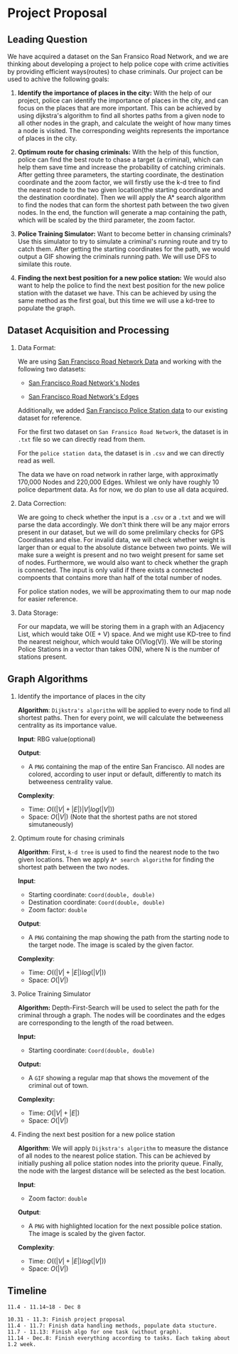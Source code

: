 # Project Proposal

## Leading Question

We have acquired a dataset on the San Fransico Road Network, and we are thinking about developing a project to help police cope with crime activities by providing efficient ways(routes) to chase criminals. Our project can be used to achive the following goals:

1. **Identify the importance of places in the city:** With the help of our project, police can identify the importance of places in the city, and can focus on the places that are more important. This can be achieved by using dijkstra's algorithm to find all shortes paths from a given node to all other nodes in the graph, and calculate the weight of how many times a node is visited. The corresponding weights represents the importance of places in the city.

2. **Optimum route for chasing criminals:** With the help of this function, police can find the best route to chase a target (a criminal), which can help them save time and increase the probability of catching criminals. After getting three parameters, the starting coordinate, the destination coordinate and the zoom factor, we will firstly use the k-d tree to find the nearest node to the two given location(the starting coordinate and the destination coordinate). Then we will apply the A* search algorithm to find the nodes that can form the shortest path between the two given nodes. In the end, the function will generate a map containing the path, which will be scaled by the third parameter, the zoom factor.

3. **Police Training Simulator:** Want to become better in chansing criminals? Use this simulator to try to simulate a criminal's running route and try to catch them. After getting the starting coordinates for the path, we would output a GIF showing the criminals running path. We will use DFS to similate this route.

4. **Finding the next best position for a new police station:** We would also want to help the police to find the next best position for the new police station with the dataset we have. This can be achieved by using the same method as the first goal, but this time we will use a kd-tree to populate the graph.

## Dataset Acquisition and Processing

1. Data Format:

    We are using [San Francisco Road Network Data](https://www.cs.utah.edu/~lifeifei/SpatialDataset.htm) and working with the following two datasets:

    - [San Francisco Road Network's Nodes](https://www.cs.utah.edu/~lifeifei/research/tpq/SF.cnode)

    - [San Francisco Road Network's Edges](https://www.cs.utah.edu/~lifeifei/research/tpq/SF.cedge)

    Additionally, we added [San Francisco Police Station data](https://data.sfgov.org/Public-Safety/Map-of-Police-Stations-2011-/a9xm-jdem) to our existing dataset for reference.

    For the first two dataset on `San Fransico Road Network`, the dataset is in `.txt` file so we can directly read from them.

    For the `police station data`, the dataset is in `.csv` and we can directly read as well.

    The data we have on road network in rather large, with approximatly 170,000 Nodes and 220,000 Edges. Whilest we only have roughly 10 police department data. As for now, we do plan to use all data acquired.

2. Data Correction:

    We are going to check whether the input is a `.csv` or a `.txt` and we will parse the data accordingly. We don't think there will be any major errors present in our dataset, but we will do some prelimilary checks for GPS Coordinates and else. For invalid data, we will check whether weight is larger than or equal to the absolute distance between two points. We will make sure a weight is present  and no two weight present for same set of nodes. Furthermore, we would also want to check whether the graph is connected. The input is only valid if there exists a connected compoents that contains more than half of the total number of nodes.

    For police station nodes, we will be approximating them to our map node for easier reference.

3. Data Storage:

    For our mapdata, we will be storing them in a graph with an Adjacency List, which would take O(E + V) space. And we might use KD-tree to find the nearest neighour, which would take O(Vlog(V)). We will be storing Police Stations in a vector than takes O(N), where N is the number of stations present.

## Graph Algorithms

1. Identify the importance of places in the city

    **Algorithm**: `Dijkstra's algorithm` will be applied to every node to find all shortest paths. Then for every point, we will calculate the betweeness centrality as its importance value.

    **Input**: RBG value(optional)

    **Output**:
     - A `PNG` containing the map of the entire San Francisco. All nodes are colored, according to user input or default, differently to match its betweeness centrality value.

    **Complexity**:
     - Time: $O((|V| + |E|)|V| log(|V|))$
     - Space: $O(|V|)$ (Note that the shortest paths are not stored simutaneously)

2. Optimum route for chasing criminals

    **Algorithm**: First, `k-d tree` is used to find the nearest node to the two given locations. Then we apply `A* search algorithm` for finding the shortest path between the two nodes.

    **Input**:
     - Starting coordinate: `Coord(double, double)`
     - Destination coordinate: `Coord(double, double)`
     - Zoom factor: `double`

    **Output**:
     - A `PNG` containing the map showing the path from the starting node to the target node. The image is scaled by the given factor.

    **Complexity**:
     - Time: $O((|V| + |E|)log(|V|))$
     - Space: $O(|V|)$

3. Police Training Simulator

    **Algorithm:** Depth-First-Search will be used to select the path for the criminal through a graph. The nodes will be coordinates and the edges are corresponding to the length of the road between.

    **Input:**
    - Starting coordinate: `Coord(double, double)`

    **Output:**
    - A `GIF` showing a regular map that shows the movement of the criminal out of town.

    **Complexity:**
    - Time: $O(|V| + |E|)$
    - Space: $O(|V|)$

4. Finding the next best position for a new police station

    **Algorithm**: We will apply `Dijkstra's algorithm` to measure the distance of all nodes to the nearest police station. This can be achieved by initially pushing all police station nodes into the priority queue. Finally, the node with the largest distance will be selected as the best location.

    **Input**:
     - Zoom factor: `double`

    **Output**:
     - A `PNG` with highlighted location for the next possible police station. The image is scaled by the given factor.

    **Complexity**:
     - Time: $O((|V| + |E|)log(|V|))$
     - Space: $O(|V|)$

## Timeline

    11.4 - 11.14~18 - Dec 8

    10.31 - 11.3: Finish project proposal
    11.4 - 11.7: Finish data handling methods, populate data stucture.
    11.7 - 11.13: Finish algo for one task (without graph).
    11.14 - Dec.8: Finish everything according to tasks. Each taking about 1.2 week.
